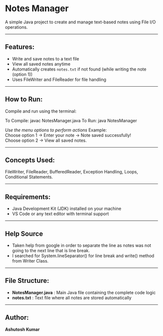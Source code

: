 # Notes Manager

A simple Java project to create and manage text-based notes using File I/O operations.

---

## Features:
- Write and save notes to a text file
- View all saved notes anytime
- Automatically creates `notes.txt` if not found (while writing the note (option 1))
- Uses FileWriter and FileReader for file handling

---

## How to Run:
Compile and run using the terminal:

To Compile: javac NotesManager.java
To Run: java NotesManager

_Use the menu options to perform actions_
Example:  
Choose option 1 → Enter your note → Note saved successfully!  
Choose option 2 → View all saved notes.

---

## Concepts Used:
FileWriter, FileReader, BufferedReader, Exception Handling, Loops, Conditional Statements.

---

## Requirements:
- Java Development Kit (JDK) installed on your machine
- VS Code or any text editor with terminal support

---

## Help Source
- Taken help from google in order to separate the line as notes was not going to the next line that is line break.
- I searched for System.lineSeparator() for line break and write() method from Writer Class.

---

## File Structure:
- **NotesManager.java** : Main Java file containing the complete code logic
- **notes.txt** : Text file where all notes are stored automatically

---

## Author:
**Ashutosh Kumar**
